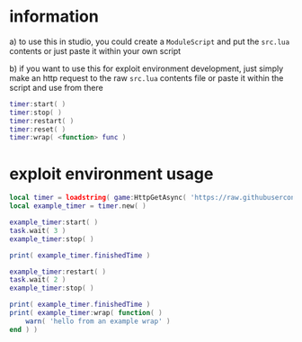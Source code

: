 # information
a) to use this in studio, you could create a `ModuleScript` and put the `src.lua` contents or just paste it within your own script

b) if you want to use this for exploit environment development, just simply make an http request to the raw `src.lua` contents file or paste it within the script and use from there

```lua
timer:start( )
timer:stop( )
timer:restart( )
timer:reset( )
timer:wrap( <function> func )
```

# exploit environment usage
```lua
local timer = loadstring( game:HttpGetAsync( 'https://raw.githubusercontent.com/networktraffic/timer/main/src.lua' ) )( )
local example_timer = timer.new( )

example_timer:start( )
task.wait( 3 )
example_timer:stop( )

print( example_timer.finishedTime )

example_timer:restart( )
task.wait( 2 )
example_timer:stop( )

print( example_timer.finishedTime )
print( example_timer:wrap( function( )
    warn( 'hello from an example wrap' )
end ) )
```
